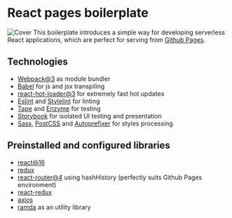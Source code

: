 # React pages boilerplate
![Cover](cover.png)
This boilerplate introduces a simple way for developing serverless React applications, which are perfect for serving from [Github Pages](https://pages.github.com/).

## Technologies
* [Webpack@3](https://webpack.github.io/) as module bundler
* [Babel](https://babeljs.io/) for js and jsx transpiling
* [react-hot-loader@3](https://github.com/gaearon/react-hot-loader) for extremely fast hot updates
* [Eslint](http://eslint.org/) and [Stylelint](http://stylelint.io/) for linting
* [Tape](https://github.com/substack/tape) and [Enzyme](http://airbnb.io/enzyme/) for testing
* [Storybook](https://getstorybook.io/) for isolated UI testing and presentation
* [Sass](http://sass-lang.com/), [PostCSS](http://postcss.org/) and [Autoprefixer](https://github.com/postcss/autoprefixer) for styles processing


## Preinstalled and configured libraries
* [react@16](https://github.com/facebook/react)
* [redux](https://github.com/reactjs/redux)
* [react-router@4](https://github.com/ReactTraining/react-router) using hashHistory (perfectly suits Github Pages environment)
* [react-redux](https://github.com/reactjs/react-redux)
* [axios](https://github.com/mzabriskie/axios)
* [ramda](http://ramdajs.com/) as an utility library
